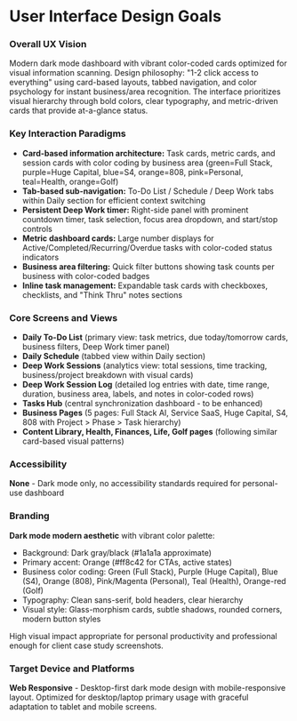 # User Interface Design Goals

### Overall UX Vision

Modern dark mode dashboard with vibrant color-coded cards optimized for visual information scanning. Design philosophy: "1-2 click access to everything" using card-based layouts, tabbed navigation, and color psychology for instant business/area recognition. The interface prioritizes visual hierarchy through bold colors, clear typography, and metric-driven cards that provide at-a-glance status.

### Key Interaction Paradigms

- **Card-based information architecture:** Task cards, metric cards, and session cards with color coding by business area (green=Full Stack, purple=Huge Capital, blue=S4, orange=808, pink=Personal, teal=Health, orange=Golf)
- **Tab-based sub-navigation:** To-Do List / Schedule / Deep Work tabs within Daily section for efficient context switching
- **Persistent Deep Work timer:** Right-side panel with prominent countdown timer, task selection, focus area dropdown, and start/stop controls
- **Metric dashboard cards:** Large number displays for Active/Completed/Recurring/Overdue tasks with color-coded status indicators
- **Business area filtering:** Quick filter buttons showing task counts per business with color-coded badges
- **Inline task management:** Expandable task cards with checkboxes, checklists, and "Think Thru" notes sections

### Core Screens and Views

- **Daily To-Do List** (primary view: task metrics, due today/tomorrow cards, business filters, Deep Work timer panel)
- **Daily Schedule** (tabbed view within Daily section)
- **Deep Work Sessions** (analytics view: total sessions, time tracking, business/project breakdown with visual cards)
- **Deep Work Session Log** (detailed log entries with date, time range, duration, business area, labels, and notes in color-coded rows)
- **Tasks Hub** (central synchronization dashboard - to be enhanced)
- **Business Pages** (5 pages: Full Stack AI, Service SaaS, Huge Capital, S4, 808 with Project > Phase > Task hierarchy)
- **Content Library, Health, Finances, Life, Golf pages** (following similar card-based visual patterns)

### Accessibility

**None** - Dark mode only, no accessibility standards required for personal-use dashboard

### Branding

**Dark mode modern aesthetic** with vibrant color palette:
- Background: Dark gray/black (#1a1a1a approximate)
- Primary accent: Orange (#ff8c42 for CTAs, active states)
- Business color coding: Green (Full Stack), Purple (Huge Capital), Blue (S4), Orange (808), Pink/Magenta (Personal), Teal (Health), Orange-red (Golf)
- Typography: Clean sans-serif, bold headers, clear hierarchy
- Visual style: Glass-morphism cards, subtle shadows, rounded corners, modern button styles

High visual impact appropriate for personal productivity and professional enough for client case study screenshots.

### Target Device and Platforms

**Web Responsive** - Desktop-first dark mode design with mobile-responsive layout. Optimized for desktop/laptop primary usage with graceful adaptation to tablet and mobile screens.
